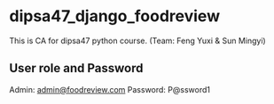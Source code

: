 # dipsa47_django_foodreview
This is CA for dipsa47 python course. (Team: Feng Yuxi &amp; Sun Mingyi)

## User role and Password
Admin: admin@foodreview.com Password: P@ssword1
